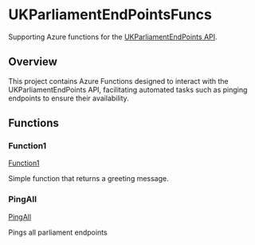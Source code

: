﻿# UKParliamentEndPointsFuncs

Supporting Azure functions for the [UKParliamentEndPoints API](https://ukparliamentendpoints-services.azurewebsites.net/swagger/index.html).

## Overview

This project contains Azure Functions designed to interact with the UKParliamentEndPoints API, 
facilitating automated tasks such as pinging endpoints to ensure their availability.

## Functions

### Function1
[Function1](https://ukparlyendpointsfuncapp.azurewebsites.net/api/Function1?name=ChrisB)

Simple function that returns a greeting message.

### PingAll

[PingAll](https://ukparlyendpointsfuncapp.azurewebsites.net/api/PingAll)

Pings all parliament endpoints